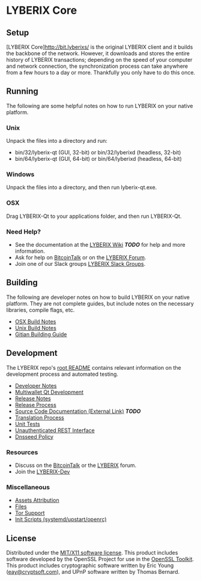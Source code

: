 LYBERIX Core
=====================

Setup
---------------------
[LYBERIX Core]http://bit.lyberixs/ is the original LYBERIX client and it builds the backbone of the network. However, it downloads and stores the entire history of LYBERIX transactions; depending on the speed of your computer and network connection, the synchronization process can take anywhere from a few hours to a day or more. Thankfully you only have to do this once.

Running
---------------------
The following are some helpful notes on how to run LYBERIX on your native platform.

### Unix

Unpack the files into a directory and run:

- bin/32/lyberix-qt (GUI, 32-bit) or bin/32/lyberixd (headless, 32-bit)
- bin/64/lyberix-qt (GUI, 64-bit) or bin/64/lyberixd (headless, 64-bit)

### Windows

Unpack the files into a directory, and then run lyberix-qt.exe.

### OSX

Drag LYBERIX-Qt to your applications folder, and then run LYBERIX-Qt.

### Need Help?

* See the documentation at the [LYBERIX Wiki](https://en.bitcoin.it/wiki/Main_Page) ***TODO***
for help and more information.
* Ask for help on [BitcoinTalk](https://bitcointalk.org/index.php?topic=1604893.0) or on the [LYBERIX Forum](https://google.forum.com/).
* Join one of our Slack groups [LYBERIX Slack Groups](https://google.slack.com/).

Building
---------------------
The following are developer notes on how to build LYBERIX on your native platform. They are not complete guides, but include notes on the necessary libraries, compile flags, etc.

- [OSX Build Notes](build-osx.md)
- [Unix Build Notes](build-unix.md)
- [Gitian Building Guide](gitian-building.md)

Development
---------------------
The LYBERIX repo's [root README](https://github.com/LYBERIXCRYPTO/LYBERIX/blob/master/README.md) contains relevant information on the development process and automated testing.

- [Developer Notes](developer-notes.md)
- [Multiwallet Qt Development](multiwallet-qt.md)
- [Release Notes](release-notes.md)
- [Release Process](release-process.md)
- [Source Code Documentation (External Link)](https://dev.visucore.com/bitcoin/doxygen/) ***TODO***
- [Translation Process](translation_process.md)
- [Unit Tests](unit-tests.md)
- [Unauthenticated REST Interface](REST-interface.md)
- [Dnsseed Policy](dnsseed-policy.md)

### Resources

* Discuss on the [BitcoinTalk](https://bitcointalk.org/index.php?topic=1604893.0) or the [LYBERIX](https://google.forum.com/) forum.
* Join the [LYBERIX-Dev](https://google.slack.com/) 

### Miscellaneous
- [Assets Attribution](assets-attribution.md)
- [Files](files.md)
- [Tor Support](tor.md)
- [Init Scripts (systemd/upstart/openrc)](init.md)

License
---------------------
Distributed under the [MIT/X11 software license](http://www.opensource.org/licenses/mit-license.php).
This product includes software developed by the OpenSSL Project for use in the [OpenSSL Toolkit](https://www.openssl.org/). This product includes
cryptographic software written by Eric Young ([eay@cryptsoft.com](mailto:eay@cryptsoft.com)), and UPnP software written by Thomas Bernard.
